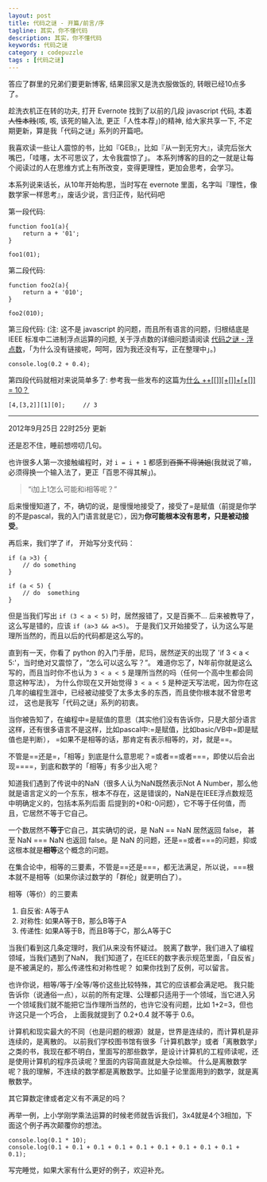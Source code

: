 ```yaml
---
layout: post
title: 代码之谜 - 开篇/前言/序
tagline: 其实，你不懂代码
description: 其实，你不懂代码
keywords: 代码之谜
category : codepuzzle
tags : [代码之谜]
---
```


答应了群里的兄弟们要更新博客, 结果回家又是洗衣服做饭的, 转眼已经10点多了。

趁洗衣机正在转的功夫, 打开 Evernote 找到了以前的几段 javascript 代码, 本着<del>人性本贱</del>(咳, 咳, 该死的输入法, 更正「人性本荐」)的精神, 
给大家共享一下, 不定期更新，算是我「代码之谜」系列的开篇吧。

我喜欢读一些让人震惊的书，比如『GEB』，比如『从一到无穷大』，读完后张大嘴巴，「哇噻，太不可思议了，太令我震惊了」。
本系列博客的目的之一就是让每个阅读过的人在思维方式上有所改变，变得更理性，更加会思考，会学习。

本系列说来话长，从10年开始构思，当时写在 evernote 里面，名字叫『理性，像数学家一样思考』，废话少说，言归正传，贴代码吧

第一段代码: 

    function foo1(a){
        return a + '01';
    }

    foo1(01);

第二段代码: 

    function foo2(a){
        return a + '010';
    }

    foo2(010);
    
第三段代码: (注: 这不是 javascript 的问题，而且所有语言的问题，归根结底是 IEEE 标准中二进制浮点运算的问题, 关于浮点数的详细问题请阅读 [代码之谜 - 浮点数]()，「为什么没有链接呢，呵呵，因为我还没有写，正在整理中」。)
    
    console.log(0.2 + 0.4);
    
第四段代码就相对来说简单多了: 参考我一些发布的这篇为[什么 ++[[]][+[]]+[+[]] = 10？](http://justjavac.com/javascript/2012/05/24/can-you-explain-why-10.html)

    [4,[3,2]][1][0];     // 3

-------------------------------------

2012年9月25日 22时25分 更新

还是忍不住，睡前想唠叨几句。

也许很多人第一次接触编程时，对 `i = i + 1` 都感到<del>百撕不得骑姐</del>(我就说了嘛，必须得换一个输入法了，更正「百思不得其解」)。

> “i加上1怎么可能和i相等呢？”

后来慢慢知道了，不，确切的说，是慢慢地接受了，接受了=是赋值（前提是你学的不是pascal，我的入门语言就是它），因为**你可能根本没有思考，只是被动接受**。

再后来，我们学了 if， 开始写分支代码：

    if (a >3) { 
        // do something        
    }
    
    if (a < 5) {
        // do  something
    }

但是当我们写出 `if (3 < a < 5)` 时，居然报错了，又是百撕不… 后来被教导了，这么写是错的，应该 `if (a>3 && a<5)`。
于是我们又开始接受了，认为这么写是理所当然的，而且以后的代码都是这么写的。

直到有一天，你看了 python 的入门手册，尼玛，居然逆天的出现了 'if 3 < a < 5:'，当时绝对又震惊了，“怎么可以这么写？”。
难道你忘了，N年前你就是这么写的，而且当时你不也认为 `3 < a < 5` 是理所当然的吗（任何一个高中生都会同意这种写法），
为什么你现在又开始觉得 `3 < a < 5` 是种逆天写法呢，因为你在这几年的编程生涯中，已经被动接受了太多太多的东西，而且使你根本就不曾思考过，
这也是我写「代码之谜」系列的初衷。

当你被告知了，在编程中=是赋值的意思（其实他们没有告诉你，只是大部分语言这样，还有很多语言不是这样，比如pascal中:=是赋值，比如basic/VB中=即是赋值也是判断），
=如果不是相等的话，那肯定有表示相等的，对，就是==。

不管是==还是=，「相等」到底是什么意思呢？=或者==或者===，即使以后会出现====，到底和数学的「相等」有多少出入呢？

知道我们遇到了传说中的NaN（很多人认为NaN既然表示Not A Number，那么他就是语言定义的一个东东，根本不存在，这是错误的，NaN是在IEEE浮点数规范中明确定义的，包括本系列后面
后提到的+0和-0问题），它不等于任何值，而且，它居然不等于它自己。

一个数居然不**等于**它自己，其实确切的说，是 NaN == NaN 居然返回 false， 甚至 NaN === NaN 也返回 false。是 NaN 的问题，还是==或者===的问题，抑或这根本就是**相等**这个概念的问题。

在集合论中，相等的三要素，不管是==还是===，都无法满足，所以说，===根本就不是相等（如果你读过数学的「群伦」就更明白了）。

相等（等价）的三要素

<ol>
    <li>自反省: A等于A</li>
    <li>对称性: 如果A等于B，那么B等于A</li>
    <li>传递性: 如果A等于B，而且B等于C，那么A等于C</li>
</ol>

当我们看到这几条定理时，我们从来没有怀疑过。
脱离了数学，我们进入了编程领域，当我们遇到了NaN，
我们知道了，在IEEE的数字表示规范里面，「自反省」是不被满足的，那么传递性和对称性呢？ 如果你找到了反例，可以留言。

也许你说，相等/等于/全等/等价这些比较特殊，其它的应该都会满足吧。
我只能告诉你（说通俗一点），以前的所有定理、公理都只适用于一个领域，当它进入另一个领域我们就不能把它当作理所当然的，也许它没有问题，比如 1+2=3，但也许这只是一个巧合，
上面我就提到了 0.2+0.4 就不等于 0.6。

计算机和现实最大的不同（也是问题的根源）就是，世界是连续的，而计算机是非连续的，是离散的。
以前我们学校图书馆有很多「计算机数学」或者「离散数学」之类的书，我现在都不明白，里面写的那些数学，是设计计算机的工程师读呢，还是使用计算机的程序员读呢？里面的内容简直就是大杂烩嘛。
什么是离散数学呢？我的理解，不连续的数学都是离散数学。比如量子论里面用到的数学，就是离散数学。

其它算数定律或者定义有不满足的吗？

再举一例，上小学刚学乘法运算的时候老师就告诉我们，3x4就是4个3相加，下面这个例子再次颠覆你的想法。

    console.log(0.1 * 10);
    console.log(0.1 + 0.1 + 0.1 + 0.1 + 0.1 + 0.1 + 0.1 + 0.1 + 0.1 + 0.1);

写完睡觉，如果大家有什么更好的例子，欢迎补充。